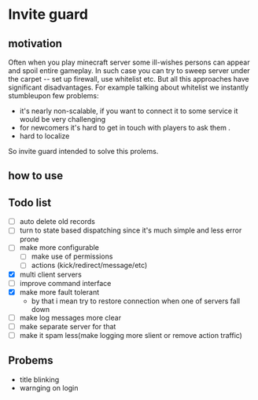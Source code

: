 # Invite guard

## motivation

Often when you play minecraft server some ill-wishes persons can appear and spoil entire gameplay.
In such case you can try to sweep server under the carpet -- set up firewall, use whitelist etc. 
But all this approaches have significant disadvantages.
For example talking about whitelist we instantly stumbleupon few problems:
 - it's nearly non-scalable, if you want to connect it to some service it would be very challenging
 - for newcomers it's hard to get in touch with players to ask them .
 - hard to localize

So invite guard intended to solve this prolems.

## how to use

## Todo list
- [ ] auto delete old records
- [ ] turn to state based dispatching since it's much simple and less error prone  
- [ ] make more configurable
    - [ ] make use of permissions
    - [ ] actions (kick/redirect/message/etc)
- [x] multi client servers
- [ ] improve command interface
- [x] make more fault tolerant
    - by that i mean try to restore connection when one of servers fall down
- [ ] make log messages more clear 
- [ ] make separate server for that  
- [ ] make it spam less(make logging more slient or remove action traffic)

## Probems


- title blinking
- warnging on login
